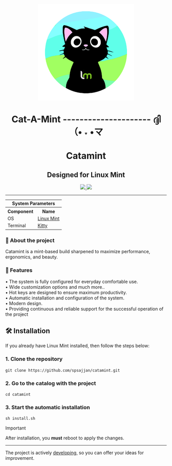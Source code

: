 <div align="center">
	<img src=".meta/logo.png" width="300px">
	<h1> Cat-A-Mint --------------------- ദ്ദി（• ˕ •マ</h1>
	<h1>Catamint</h1>
	<h2>Designed for Linux Mint</h2>
	<a href="./LICENSE">
		<img src="https://img.shields.io/github/license/meowrch/meowrch?color=FCA2AA&labelColor=1C2325&style=for-the-badge">
	</a>
	<a href="./README.md">
		<img src="https://img.shields.io/badge/README-En-blue?color=cba6f7&labelColor=1C2325&style=for-the-badge">
	</a>
</div>

***
<!-- INFORMATION -->
<table>
<tbody>
	<tr>
	    <td colspan="2" align="center"><b>System Parameters</b></td>
	</tr>
	<tr>
	    <th>Component</th>
	    <th>Name</th>
	</tr>
	<tr>
	    <td>OS</td>
	    <td><a href="https://linuxmint.com/">Linux Mint</a></td>
	</tr>
	<tr>
	    <td>Terminal</td>
	    <td><a href="https://github.com/kovidgoyal/kitty">Kitty</a></td>
	</tr>
</tbody>
</table>
<div align="left">
	<h3> 📝 About the project</h2> 
	<p>
	Catamint is a mint-based build sharpened to maximize performance, ergonomics, and beauty.
	</p>
	<h3>🚀 Features</h2>
	<p>
	• The system is fully configured for everyday comfortable use.<br>
	• Wide customization options and much more.. <br>
	• Hot keys are designed to ensure maximum productivity.<br>
	• Automatic installation and configuration of the system.<br>
	• Modern design.<br>
	• Providing continuous and reliable support for the successful operation of the project<br>
	</p>
</div>


<!-- INSTALLATION -->
## 🛠 Installation
If you already have Linux Mint installed, then follow the steps below:
### 1. Clone the repository
```
git clone https://github.com/spsajjan/catamint.git
```
### 2. Go to the catalog with the project
```
cd catamint
```
### 3. Start the automatic installation
```
sh install.sh
```

> [!important]
> After installation, you **must** reboot to apply the changes.

***

The project is actively <a href="#">developing</a>, so you can offer your ideas for improvement.
